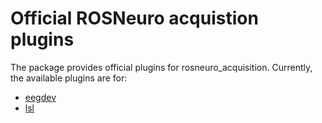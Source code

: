 # Official ROSNeuro acquistion plugins
The package provides official plugins for rosneuro_acquisition. Currently, the available plugins are for:
- [eegdev](/rosneuro_acquisition_eegdev/README.md)
- [lsl](/rosneuro_acquisition_lsl/README.md)
